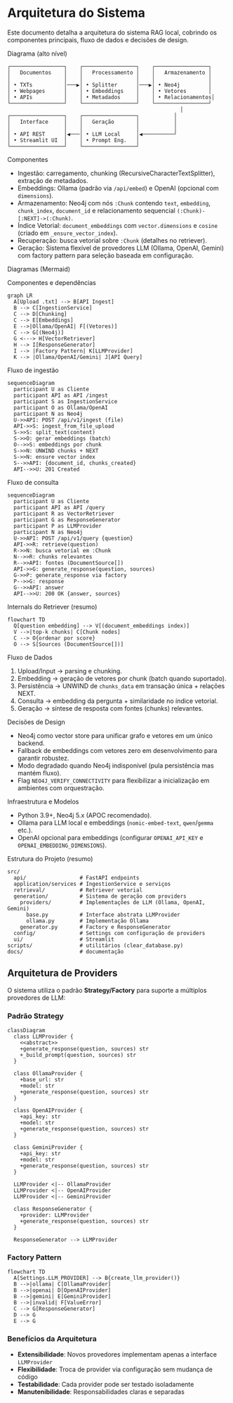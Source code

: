 # Arquitetura do Sistema

Este documento detalha a arquitetura do sistema RAG local, cobrindo os componentes principais, fluxo de dados e decisões de design.

Diagrama (alto nível)
```
┌─────────────────┐    ┌─────────────────┐    ┌─────────────────┐
│   Documentos    │    │   Processamento │    │   Armazenamento │
│                 │    │                 │    │                 │
│ • TXTs          │───▶│ • Splitter      │───▶│ • Neo4j         │
│ • Webpages      │    │ • Embeddings    │    │ • Vetores       │
│ • APIs          │    │ • Metadados     │    │ • Relacionamentos│
└─────────────────┘    └─────────────────┘    └─────────────────┘
                                                       │
┌─────────────────┐    ┌─────────────────┐           │
│   Interface     │    │   Geração       │           │
│                 │    │                 │           │
│ • API REST      │◀───│ • LLM Local     │◀──────────┘
│ • Streamlit UI  │    │ • Prompt Eng.   │
└─────────────────┘    └─────────────────┘
```

Componentes
- Ingestão: carregamento, chunking (RecursiveCharacterTextSplitter), extração de metadados.
- Embeddings: Ollama (padrão via `/api/embed`) e OpenAI (opcional com `dimensions`).
- Armazenamento: Neo4j com nós `:Chunk` contendo `text`, `embedding`, `chunk_index`, `document_id` e relacionamento sequencial `(:Chunk)-[:NEXT]->(:Chunk)`.
- Índice Vetorial: `document_embeddings` com `vector.dimensions` e `cosine` (criado em `_ensure_vector_index`).
- Recuperação: busca vetorial sobre `:Chunk` (detalhes no retriever).
- Geração: Sistema flexível de provedores LLM (Ollama, OpenAI, Gemini) com factory pattern para seleção baseada em configuração.

Diagramas (Mermaid)

Componentes e dependências
```mermaid
graph LR
  A[Upload .txt] --> B[API Ingest]
  B --> C[IngestionService]
  C --> D[Chunking]
  C --> E[Embeddings]
  E -->|Ollama/OpenAI| F[(Vetores)]
  C --> G[(Neo4j)]
  G <---> H[VectorRetriever]
  H --> I[ResponseGenerator]
  I --> |Factory Pattern| K[LLMProvider]
  K --> |Ollama/OpenAI/Gemini| J[API Query]
```

Fluxo de ingestão
```mermaid
sequenceDiagram
  participant U as Cliente
  participant API as API /ingest
  participant S as IngestionService
  participant O as Ollama/OpenAI
  participant N as Neo4j
  U->>API: POST /api/v1/ingest (file)
  API->>S: ingest_from_file_upload
  S->>S: split_text(content)
  S->>O: gerar embeddings (batch)
  O-->>S: embeddings por chunk
  S->>N: UNWIND chunks + NEXT
  S->>N: ensure vector index
  S-->>API: {document_id, chunks_created}
  API-->>U: 201 Created
```

Fluxo de consulta
```mermaid
sequenceDiagram
  participant U as Cliente
  participant API as API /query
  participant R as VectorRetriever
  participant G as ResponseGenerator
  participant P as LLMProvider
  participant N as Neo4j
  U->>API: POST /api/v1/query {question}
  API->>R: retrieve(question)
  R->>N: busca vetorial em :Chunk
  N-->>R: chunks relevantes
  R-->>API: fontes (DocumentSource[])
  API->>G: generate_response(question, sources)
  G->>P: generate_response via factory
  P-->>G: response
  G-->>API: answer
  API-->>U: 200 OK {answer, sources}
```

Internals do Retriever (resumo)
```mermaid
flowchart TD
  Q[question embedding] --> V[(document_embeddings index)]
  V -->|top-k chunks| C[Chunk nodes]
  C --> O{ordenar por score}
  O --> S[Sources (DocumentSource[])]
```

Fluxo de Dados
1) Upload/Input → parsing e chunking.
2) Embedding → geração de vetores por chunk (batch quando suportado).
3) Persistência → UNWIND de `chunks_data` em transação única + relações NEXT.
4) Consulta → embedding da pergunta + similaridade no índice vetorial.
5) Geração → síntese de resposta com fontes (chunks) relevantes.

Decisões de Design
- Neo4j como vector store para unificar grafo e vetores em um único backend.
- Fallback de embeddings com vetores zero em desenvolvimento para garantir robustez.
- Modo degradado quando Neo4j indisponível (pula persistência mas mantém fluxo).
- Flag `NEO4J_VERIFY_CONNECTIVITY` para flexibilizar a inicialização em ambientes com orquestração.

Infraestrutura e Modelos
- Python 3.9+, Neo4j 5.x (APOC recomendado).
- Ollama para LLM local e embeddings (`nomic-embed-text`, `qwen`/`gemma` etc.).
- OpenAI opcional para embeddings (configurar `OPENAI_API_KEY` e `OPENAI_EMBEDDING_DIMENSIONS`).

Estrutura do Projeto (resumo)
```
src/
  api/                 # FastAPI endpoints
  application/services # IngestionService e serviços
  retrieval/           # Retriever vetorial
  generation/          # Sistema de geração com providers
    providers/         # Implementações de LLM (Ollama, OpenAI, Gemini)
      base.py          # Interface abstrata LLMProvider
      ollama.py        # Implementação Ollama
    generator.py       # Factory e ResponseGenerator
  config/              # Settings com configuração de providers
  ui/                  # Streamlit
scripts/               # utilitários (clear_database.py)
docs/                  # documentação
```

## Arquitetura de Providers

O sistema utiliza o padrão **Strategy/Factory** para suporte a múltiplos provedores de LLM:

### Padrão Strategy
```mermaid
classDiagram
  class LLMProvider {
    <<abstract>>
    +generate_response(question, sources) str
    +_build_prompt(question, sources) str
  }
  
  class OllamaProvider {
    +base_url: str
    +model: str
    +generate_response(question, sources) str
  }
  
  class OpenAIProvider {
    +api_key: str
    +model: str
    +generate_response(question, sources) str
  }
  
  class GeminiProvider {
    +api_key: str
    +model: str
    +generate_response(question, sources) str
  }
  
  LLMProvider <|-- OllamaProvider
  LLMProvider <|-- OpenAIProvider
  LLMProvider <|-- GeminiProvider
  
  class ResponseGenerator {
    +provider: LLMProvider
    +generate_response(question, sources) str
  }
  
  ResponseGenerator --> LLMProvider
```

### Factory Pattern
```mermaid
flowchart TD
  A[Settings.LLM_PROVIDER] --> B{create_llm_provider()}
  B -->|ollama| C[OllamaProvider]
  B -->|openai| D[OpenAIProvider]
  B -->|gemini| E[GeminiProvider]
  B -->|invalid| F[ValueError]
  C --> G[ResponseGenerator]
  D --> G
  E --> G
```

### Benefícios da Arquitetura
- **Extensibilidade**: Novos provedores implementam apenas a interface `LLMProvider`
- **Flexibilidade**: Troca de provider via configuração sem mudança de código
- **Testabilidade**: Cada provider pode ser testado isoladamente
- **Manutenibilidade**: Responsabilidades claras e separadas
